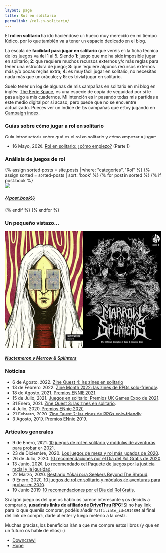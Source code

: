 ```yaml
---
layout: page
title: Rol en solitario
permalink: /rol-en-solitario/
---
```


El **rol en solitario** ha ido haciéndose un hueco muy merecido en mi tiempo
lúdico, por lo que también va a tener un espacio dedicado en el blog.

La escala de **facilidad para jugar en solitario** que veréis en la ficha
técnica de los juegos va del 1 al 5. Siendo **1**: juego que me ha sido
imposible jugar en solitario; **2**: que requiere muchos recursos externos y/o
más reglas para tener una estructura de juego; **3**: que requiere algunos
recursos externos más y/o pocas reglas extra; **4**: es muy fácil jugar en
solitario, no necesitas nada más que un oráculo; y **5**: es trivial jugar en
solitario.

Suelo tener un log de algunas de mis campañas en solitario en mi blog en
inglés: [The Eerie Space](https://eeriespace.github.io/), es una especie de
copia de seguridad por si le pasa algo a mis cuadernos. Mi intención es ir
pasando todas mis partidas a este medio digital por si acaso, pero puede que no
se encuentre actualizado. Puedes ver un índice de las campañas que estoy
jugando en [Campaign index](https://eeriespace.github.io/campaign-index/).


### Guías sobre cómo jugar a rol en solitario

Guía introductoria sobre qué es el rol en solitario y cómo empezar a jugar:

* 16 Mayo, 2020. [Rol en solitario: ¿cómo
  empiezo?]({{site.baseurl}}/2020/05/16/rol-en-solitario-como-empiezo/) (Parte 1)


### Análisis de juegos de rol

<div class="col-md-12">
<div class="col-md-8">
{% assign sorted-posts = site.posts | where: "categories", "Rol" %}
{% assign sorted = sorted-posts | sort: 'book' %}
    {% for post in sorted %}
        {% if post.book %}
            <div class="image-container">
                <a href="{{site.url}}{{post.url}}">
                    <img class="crop-sidebar" src="{{post.imghtml}}">
                    <div class="text-block"><h5>{{post.book}}</h5></div>
                </a>
            </div>
        {% endif %}
    {% endfor %}
</div>
</div>

### Un pequeño vistazo...

<div class="col-md-12">
    <div class="col-md-8">
        <div class="image-container">
            <a
    href="{{site.baseurl}}/2021/01/22/rol-un-vistazo-nuctemeron-marrow-splinters/">
        <img class="crop-sidebar" src="https://raw.githubusercontent.com/mazmorreoensolitario/public-images/master/posts/20210114-marrow-nuctemeron/nuctemeron-marrowsplinters.jpg">
        <div class="text-block"><h5>Nuctemeron y Marrow & Splinters</h5></div>
            </a>
        </div>
    </div>
</div>




### Noticias

* 6 de Agosto, 2022. [Zine Quest 4: las zines en solitario]({{site.baseurl}}/2022/08/08/rol-zinequest-4-en-solitario/)
* 13 de Febrero, 2022. [Zine Month 2022: las zines de RPGs solo-friendly]({{site.baseurl}}/2022/02/13/rol-zinemonth-22/).
* 18 de Agosto, 2021. [Premios ENNIE 2021]({{site.baseurl}}/2021/08/18/ennie-awards-2021/).
* 15 de Julio, 2021. [Juegos en solitario: Premios UK Games Expo de
  2021]({{site.baseurl}}/2021/07/15/noticias-premios-ukge-2021/).
* 31 Enero, 2021. [Zine Quest 3: las zines en
  solitario]({{site.baseurl}}/2021/01/31/rol-zinequest-3-en-solitario/).
* 4 Julio, 2020. [Premios ENnie
  2020]({{site.baseurl}}/2020/07/04/rol-ennie-awards-2020/).
* 21 Febrero, 2020. [Zine Quest 2: las zines de RPGs
  solo-friendly]({{site.baseurl}}/2020/02/21/rol-zinequest-2/).
* 3 Agosto, 2019. [Premios ENnie
  2019]({{site.baseurl}}/2019/08/03/noticias-ennie-awards/).


### Artículos generales

* 9 de Enero, 2021. [10 juegos de rol en solitario y módulos de aventuras para
  probar en 2021]({{site.baseurl}}/2021/01/09/rol-10-juegos-aventuras-para-2021/).
* 23 de Diciembre, 2020. [Los juegos de mesa y rol más jugados de
  2020]({{site.baseurl}}/2020/12/23/general-lo-mas-jugado-2020/).
* 26 de Julio, 2020. [10 recomendaciones por el Día del Rol Gratis de
  2020]({{site.baseurl}}/2020/07/26/rol-recomendaciones-dia-rol-gratis-2020/) 
* 13 Junio, 2020. [Lo recomendado del Paquete de juegos por la justicia
  racial y la
  igualdad]({{site.baseurl}}/2020/06/13/rol-bundle-for-racial-justice-and-equality/).
* 22 Marzo, 2020. [Bestiario Yōkai para Seekers Beyond The
  Shroud]({{site.baseurl}}/2020/03/22/rol-bestiario-yokai-para-seekers/).
* 9 Enero, 2020. [10 juegos de rol en solitario y módulos de aventuras para
  probar en
  2020]({{site.baseurl}}/2020/01/09/rol-10-juegos-aventuras-para-2020/).
* 19 Junio 2019. [10 recomendaciones por el Día del Rol
  Gratis]({{site.baseurl}}/2019/06/16/rol-recomendaciones-dia-rol-gratis/). 



Si algún juego os del que os hablo os parece interesante y os decidís a
comprarlo, **¡usad mis links de afiliado de [DriveThru
RPG](https://www.drivethrurpg.com/?affiliate_id=1914894)!** Si no hay link
para lo que queréis comprar, podéis añadir ``?affiliate_id=1914894`` al final
del link de compra, darle al enter y luego meterlo a la cesta.

Muchas gracias, los beneficios irán a que me compre estos libros (y que en un
futuro os hable de ellos) :) 

* [Downcrawl](https://www.drivethrurpg.com/product/278571/Downcrawl?affiliate_id=1914894)
* [Hope](https://www.drivethrurpg.com/product/232710/Hope?affiliate_id=1914894)
